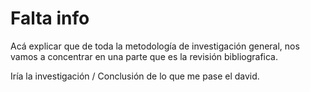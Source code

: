 # Falta info

Acá explicar que de toda la metodología de investigación general, nos vamos a concentrar en una parte que es la revisión bibliografica.

Iría la investigación / Conclusión de lo que me pase el david.